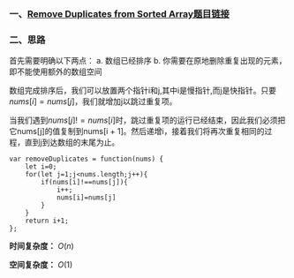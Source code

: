 ### 一、[Remove Duplicates from Sorted Array题目链接](https://leetcode.com/problems/remove-duplicates-from-sorted-array/)
### 二、思路
首先需要明确以下两点：
a. 数组已经排序
b. 你需要在原地删除重复出现的元素，即不能使用额外的数组空间

数组完成排序后，我们可以放置两个指针i和j,其中i是慢指针,而j是快指针。只要$nums[i] = nums[j]$，我们就增加j以跳过重复项。

当我们遇到$nums[j] != nums[i]$时，跳过重复项的运行已经结束，因此我们必须把它nums[j]的值复制到nums[i + 1]。然后递增i，接着我们将再次重复相同的过程，直到j到达数组的末尾为止。
```
var removeDuplicates = function(nums) {
    let i=0;
    for(let j=1;j<nums.length;j++){
        if(nums[i]!==nums[j]){
            i++;
            nums[i]=nums[j]
        }
    }
    return i+1;
};
```
**时间复杂度：** $O(n)$

**空间复杂度：** $O(1)$


